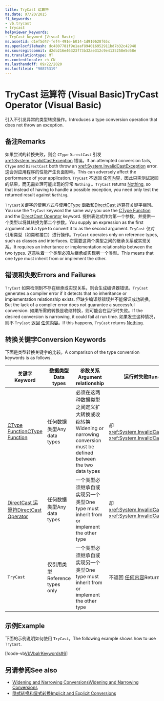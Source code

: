 ```yaml
---
title: TryCast 运算符
ms.date: 07/20/2015
f1_keywords:
- vb.trycast
- trycast
helpviewer_keywords:
- TryCast keyword [Visual Basic]
ms.assetid: d1ef5d47-fef4-491e-b014-1d910628f65c
ms.openlocfilehash: dc4807781f9e1aaf894016952911bd7b32c42948
ms.sourcegitcommit: d2db216e46323f73b32ae312c9e4135258e5d68e
ms.translationtype: MT
ms.contentlocale: zh-CN
ms.lasthandoff: 09/22/2020
ms.locfileid: "90875319"
---
```

# <a name="trycast-operator-visual-basic"></a><span data-ttu-id="326b5-102">TryCast 运算符 (Visual Basic)</span><span class="sxs-lookup"><span data-stu-id="326b5-102">TryCast Operator (Visual Basic)</span></span>

<span data-ttu-id="326b5-103">引入不引发异常的类型转换操作。</span><span class="sxs-lookup"><span data-stu-id="326b5-103">Introduces a type conversion operation that does not throw an exception.</span></span>  
  
## <a name="remarks"></a><span data-ttu-id="326b5-104">备注</span><span class="sxs-lookup"><span data-stu-id="326b5-104">Remarks</span></span>  

 <span data-ttu-id="326b5-105">如果尝试的转换失败，则会 `CType` `DirectCast` 引发 <xref:System.InvalidCastException> 错误。</span><span class="sxs-lookup"><span data-stu-id="326b5-105">If an attempted conversion fails, `CType` and `DirectCast` both throw an <xref:System.InvalidCastException> error.</span></span> <span data-ttu-id="326b5-106">这会对应用程序的性能产生负面影响。</span><span class="sxs-lookup"><span data-stu-id="326b5-106">This can adversely affect the performance of your application.</span></span> <span data-ttu-id="326b5-107">`TryCast` 不返回 [任何内容](../nothing.md)，因此只需测试返回的结果，而无需处理可能出现的异常 `Nothing` 。</span><span class="sxs-lookup"><span data-stu-id="326b5-107">`TryCast` returns [Nothing](../nothing.md), so that instead of having to handle a possible exception, you need only test the returned result against `Nothing`.</span></span>  
  
 <span data-ttu-id="326b5-108">`TryCast`关键字的使用方式与使用[CType 函数](../functions/ctype-function.md)和[DirectCast 运算符](directcast-operator.md)关键字相同。</span><span class="sxs-lookup"><span data-stu-id="326b5-108">You use the `TryCast` keyword the same way you use the [CType Function](../functions/ctype-function.md) and the [DirectCast Operator](directcast-operator.md) keyword.</span></span> <span data-ttu-id="326b5-109">提供表达式作为第一个参数，并提供一个类型以将其转换为第二个参数。</span><span class="sxs-lookup"><span data-stu-id="326b5-109">You supply an expression as the first argument and a type to convert it to as the second argument.</span></span> <span data-ttu-id="326b5-110">`TryCast` 仅对引用类型（如类和接口）进行操作。</span><span class="sxs-lookup"><span data-stu-id="326b5-110">`TryCast` operates only on reference types, such as classes and interfaces.</span></span> <span data-ttu-id="326b5-111">它需要这两个类型之间的继承关系或实现关系。</span><span class="sxs-lookup"><span data-stu-id="326b5-111">It requires an inheritance or implementation relationship between the two types.</span></span> <span data-ttu-id="326b5-112">这意味着一个类型必须从继承或实现另一个类型。</span><span class="sxs-lookup"><span data-stu-id="326b5-112">This means that one type must inherit from or implement the other.</span></span>  
  
## <a name="errors-and-failures"></a><span data-ttu-id="326b5-113">错误和失败</span><span class="sxs-lookup"><span data-stu-id="326b5-113">Errors and Failures</span></span>  

 <span data-ttu-id="326b5-114">`TryCast` 如果检测到不存在继承或实现关系，则会生成编译器错误。</span><span class="sxs-lookup"><span data-stu-id="326b5-114">`TryCast` generates a compiler error if it detects that no inheritance or implementation relationship exists.</span></span> <span data-ttu-id="326b5-115">但缺少编译器错误并不能保证成功转换。</span><span class="sxs-lookup"><span data-stu-id="326b5-115">But the lack of a compiler error does not guarantee a successful conversion.</span></span> <span data-ttu-id="326b5-116">如果所需的转换是收缩转换，则可能会在运行时失败。</span><span class="sxs-lookup"><span data-stu-id="326b5-116">If the desired conversion is narrowing, it could fail at run time.</span></span> <span data-ttu-id="326b5-117">如果发生这种情况，则不 `TryCast` 返回 [任何内容](../nothing.md)。</span><span class="sxs-lookup"><span data-stu-id="326b5-117">If this happens, `TryCast` returns [Nothing](../nothing.md).</span></span>  
  
## <a name="conversion-keywords"></a><span data-ttu-id="326b5-118">转换关键字</span><span class="sxs-lookup"><span data-stu-id="326b5-118">Conversion Keywords</span></span>  

 <span data-ttu-id="326b5-119">下面是类型转换关键字的比较。</span><span class="sxs-lookup"><span data-stu-id="326b5-119">A comparison of the type conversion keywords is as follows.</span></span>  
  
|<span data-ttu-id="326b5-120">关键字</span><span class="sxs-lookup"><span data-stu-id="326b5-120">Keyword</span></span>|<span data-ttu-id="326b5-121">数据类型</span><span class="sxs-lookup"><span data-stu-id="326b5-121">Data types</span></span>|<span data-ttu-id="326b5-122">参数关系</span><span class="sxs-lookup"><span data-stu-id="326b5-122">Argument relationship</span></span>|<span data-ttu-id="326b5-123">运行时失败</span><span class="sxs-lookup"><span data-stu-id="326b5-123">Run-time failure</span></span>|  
|---|---|---|---|  
|[<span data-ttu-id="326b5-124">CType Function</span><span class="sxs-lookup"><span data-stu-id="326b5-124">CType Function</span></span>](../functions/ctype-function.md)|<span data-ttu-id="326b5-125">任何数据类型</span><span class="sxs-lookup"><span data-stu-id="326b5-125">Any data types</span></span>|<span data-ttu-id="326b5-126">必须在这两种数据类型之间定义扩大转换或收缩转换</span><span class="sxs-lookup"><span data-stu-id="326b5-126">Widening or narrowing conversion must be defined between the two data types</span></span>|<span data-ttu-id="326b5-127">却 <xref:System.InvalidCastException></span><span class="sxs-lookup"><span data-stu-id="326b5-127">Throws <xref:System.InvalidCastException></span></span>|  
|[<span data-ttu-id="326b5-128">DirectCast 运算符</span><span class="sxs-lookup"><span data-stu-id="326b5-128">DirectCast Operator</span></span>](directcast-operator.md)|<span data-ttu-id="326b5-129">任何数据类型</span><span class="sxs-lookup"><span data-stu-id="326b5-129">Any data types</span></span>|<span data-ttu-id="326b5-130">一个类型必须继承自或实现另一个类型</span><span class="sxs-lookup"><span data-stu-id="326b5-130">One type must inherit from or implement the other type</span></span>|<span data-ttu-id="326b5-131">却 <xref:System.InvalidCastException></span><span class="sxs-lookup"><span data-stu-id="326b5-131">Throws <xref:System.InvalidCastException></span></span>|  
|`TryCast`|<span data-ttu-id="326b5-132">仅引用类型</span><span class="sxs-lookup"><span data-stu-id="326b5-132">Reference types only</span></span>|<span data-ttu-id="326b5-133">一个类型必须继承自或实现另一个类型</span><span class="sxs-lookup"><span data-stu-id="326b5-133">One type must inherit from or implement the other type</span></span>|<span data-ttu-id="326b5-134">不返回 [任何内容](../nothing.md)</span><span class="sxs-lookup"><span data-stu-id="326b5-134">Returns [Nothing](../nothing.md)</span></span>|  
  
## <a name="example"></a><span data-ttu-id="326b5-135">示例</span><span class="sxs-lookup"><span data-stu-id="326b5-135">Example</span></span>  

 <span data-ttu-id="326b5-136">下面的示例说明如何使用 `TryCast`。</span><span class="sxs-lookup"><span data-stu-id="326b5-136">The following example shows how to use `TryCast`.</span></span>  
  
 [!code-vb[VbVbalrKeywords#6](~/samples/snippets/visualbasic/VS_Snippets_VBCSharp/VbVbalrKeywords/VB/Class1.vb#6)]  
  
## <a name="see-also"></a><span data-ttu-id="326b5-137">另请参阅</span><span class="sxs-lookup"><span data-stu-id="326b5-137">See also</span></span>

- [<span data-ttu-id="326b5-138">Widening and Narrowing Conversions</span><span class="sxs-lookup"><span data-stu-id="326b5-138">Widening and Narrowing Conversions</span></span>](../../programming-guide/language-features/data-types/widening-and-narrowing-conversions.md)
- [<span data-ttu-id="326b5-139">隐式转换和显式转换</span><span class="sxs-lookup"><span data-stu-id="326b5-139">Implicit and Explicit Conversions</span></span>](../../programming-guide/language-features/data-types/implicit-and-explicit-conversions.md)
